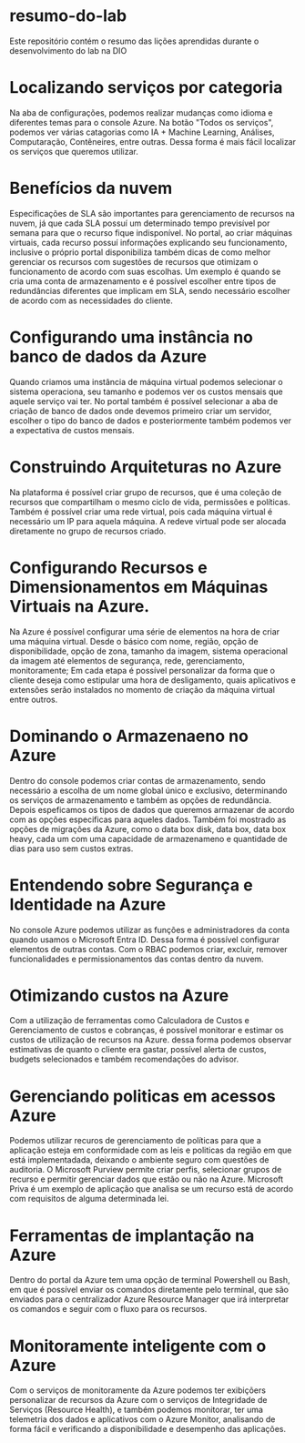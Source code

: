 # resumo-do-lab
Este repositório contém o resumo das lições aprendidas durante o desenvolvimento do lab na DIO

# Localizando serviços por categoria 
Na aba de configurações, podemos realizar mudanças como idioma e diferentes temas para o console Azure. Na botão "Todos os serviços", podemos ver várias catagorias como IA + Machine Learning, Análises, Computaração, Contêneires, entre outras. Dessa forma é mais fácil localizar os serviços que queremos utilizar. 

# Benefícios da nuvem 
Especificações de SLA são importantes para gerenciamento de recursos na nuvem, já que cada SLA possuí um determinado tempo previsível por semana para que o recurso fique indisponível. No portal, ao criar máquinas virtuais, cada recurso possuí informações explicando seu funcionamento, inclusive o próprio portal disponibiliza também dicas de como melhor gerenciar os recursos com sugestões de recursos que otimizam o funcionamento de acordo com suas escolhas. Um exemplo é quando se cria uma conta de armazenamento e é possível escolher entre tipos de redundâncias diferentes que implicam em SLA, sendo necessário escolher de acordo com as necessidades do cliente.

# Configurando uma instância no banco de dados da Azure
Quando criamos uma instância de máquina virtual podemos selecionar o sistema operaciona, seu tamanho e podemos ver os custos mensais que aquele serviço vai ter. No portal também é possível selecionar a aba de criação de banco de dados onde devemos primeiro criar um servidor, escolher o tipo do banco de dados e posteriormente também podemos ver a expectativa de custos mensais. 

# Construindo Arquiteturas no Azure
Na plataforma é possível criar grupo de recursos, que é uma coleção de recursos que compartilham o mesmo ciclo de vida, permissões e políticas. Também é possível criar uma rede virtual, pois cada máquina virtual é necessário um IP para aquela máquina. A redeve virtual pode ser alocada diretamente no grupo de recursos criado. 

# Configurando Recursos e Dimensionamentos em Máquinas Virtuais na Azure.
Na Azure é possível configurar uma série de elementos na hora de criar uma máquina virtual. Desde o básico com nome, região, opção de disponibilidade, opção de zona, tamanho da imagem, sistema operacional da imagem até elementos de segurança, rede, gerenciamento, monitoramente; Em cada etapa é possível personalizar da forma que o cliente deseja como estipular uma hora de desligamento, quais aplicativos e extensões serão instalados no momento de criação da máquina virtual entre outros. 

# Dominando o Armazenaeno no Azure
Dentro do console podemos criar contas de armazenamento, sendo necessário a escolha de um nome global único e exclusivo, determinando os serviços de armazenamento e também as opções de redundância. Depois espeficamos os tipos de dados que queremos armazenar de acordo com as opções especificas para aqueles dados. Também foi mostrado as opções de migrações da Azure, como o data box disk, data box, data box heavy, cada um com uma capacidade de armazenameno e quantidade de dias para uso sem custos extras. 

# Entendendo sobre Segurança e Identidade na Azure
No console Azure podemos utilizar as funções e administradores da conta quando usamos o Microsoft Entra ID. Dessa forma é possível configurar elementos de outras contas. Com o RBAC podemos criar, excluir, remover funcionalidades e permissionamentos das contas dentro da nuvem.

# Otimizando custos na Azure
Com a utilização de ferramentas como Calculadora de Custos e Gerenciamento de custos e cobranças, é possível monitorar e estimar os custos de utilização de recursos na Azure. dessa forma podemos observar estimativas de quanto o cliente era gastar, possível alerta de custos, budgets selecionados e também recomendações do advisor. 

# Gerenciando politicas em acessos Azure
Podemos utilizar recuros de gerenciamento de políticas para que a aplicação esteja em conformidade com as leis e politicas da região em que está implementadada, deixando o ambiente seguro com questões de auditoria. O Microsoft Purview permite criar perfis, selecionar grupos de recurso e permitir gerenciar dados que estão ou não na Azure. Microsoft Priva é um exemplo de aplicação que analisa se um recurso está de acordo com requisitos de alguma determinada lei. 

# Ferramentas de implantação na Azure
Dentro do portal da Azure tem uma opção de terminal Powershell ou Bash, em que é possível enviar os comandos diretamente pelo terminal, que são enviados para o centralizador Azure Resource Manager que irá interpretar os comandos e seguir com o fluxo para os recursos. 

# Monitoramente inteligente com o Azure
Com o serviços de monitoramente da Azure podemos ter exibiçõers personalizar de recursos da Azure com o serviços de Integridade de Serviços (Resource Health), e também podemos monitorar, ter uma telemetria dos dados e aplicativos com o Azure Monitor, analisando de forma fácil e verificando a disponibilidade e desempenho das aplicações. 
